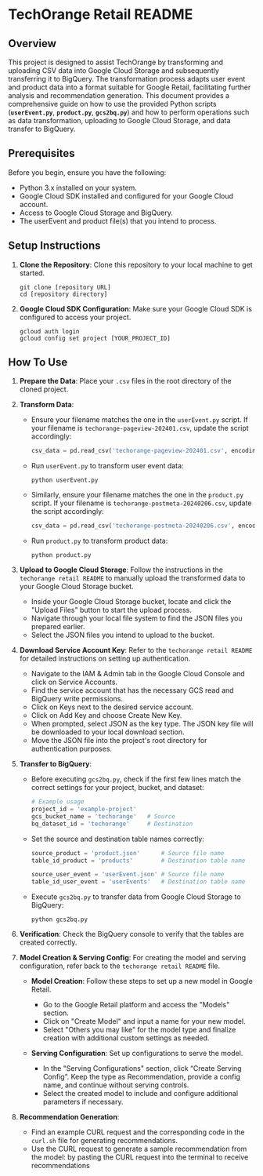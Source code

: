 # **TechOrange Retail README**

## **Overview**

This project is designed to assist TechOrange by transforming and uploading CSV data into Google Cloud Storage and subsequently transferring it to BigQuery. The transformation process adapts user event and product data into a format suitable for Google Retail, facilitating further analysis and recommendation generation. This document provides a comprehensive guide on how to use the provided Python scripts (**`userEvent.py`**, **`product.py`**, **`gcs2bq.py`**) and how to perform operations such as data transformation, uploading to Google Cloud Storage, and data transfer to BigQuery.

## **Prerequisites**

Before you begin, ensure you have the following:

- Python 3.x installed on your system.
- Google Cloud SDK installed and configured for your Google Cloud account.
- Access to Google Cloud Storage and BigQuery.
- The userEvent and product file(s) that you intend to process.

## **Setup Instructions**

1. **Clone the Repository**: Clone this repository to your local machine to get started.

   ```
   git clone [repository URL]
   cd [repository directory]

   ```

2. **Google Cloud SDK Configuration**: Make sure your Google Cloud SDK is configured to access your project.

   ```
   gcloud auth login
   gcloud config set project [YOUR_PROJECT_ID]

   ```

## How To Use

1. **Prepare the Data**: Place your `.csv` files in the root directory of the cloned project.
2. **Transform Data**:

   - Ensure your filename matches the one in the `userEvent.py` script. If your filename is `techorange-pageview-202401.csv`, update the script accordingly:

     ```python
     csv_data = pd.read_csv('techorange-pageview-202401.csv', encoding='utf-8')

     ```

   - Run `userEvent.py` to transform user event data:

     ```
     python userEvent.py

     ```

   - Similarly, ensure your filename matches the one in the `product.py` script. If your filename is `techorange-postmeta-20240206.csv`, update the script accordingly:

     ```python
     csv_data = pd.read_csv('techorange-postmeta-20240206.csv', encoding='utf-8')

     ```

   - Run `product.py` to transform product data:

     ```
     python product.py

     ```

3. **Upload to Google Cloud Storage**: Follow the instructions in the `techorange retail README` to manually upload the transformed data to your Google Cloud Storage bucket.

   - Inside your Google Cloud Storage bucket, locate and click the "Upload Files" button to start the upload process.
   - Navigate through your local file system to find the JSON files you prepared earlier.
   - Select the JSON files you intend to upload to the bucket.

4. **Download Service Account Key**: Refer to the `techorange retail README` for detailed instructions on setting up authentication.

   - Navigate to the IAM & Admin tab in the Google Cloud Console and click on Service Accounts.
   - Find the service account that has the necessary GCS read and BigQuery write permissions.
   - Click on Keys next to the desired service account.
   - Click on Add Key and choose Create New Key.
   - When prompted, select JSON as the key type. The JSON key file will be downloaded to your local download section.
   - Move the JSON file into the project's root directory for authentication purposes.

5. **Transfer to BigQuery**:

   - Before executing `gcs2bq.py`, check if the first few lines match the correct settings for your project, bucket, and dataset:

     ```python
     # Example usage
     project_id = 'example-project'
     gcs_bucket_name = 'techorange'   # Source
     bq_dataset_id = 'techorange'     # Destination

     ```

   - Set the source and destination table names correctly:

     ```python
     source_product = 'product.json'      # Source file name
     table_id_product = 'products'        # Destination table name

     source_user_event = 'userEvent.json' # Source file name
     table_id_user_event = 'userEvents'   # Destination table name

     ```

   - Execute `gcs2bq.py` to transfer data from Google Cloud Storage to BigQuery:

     ```
     python gcs2bq.py

     ```

6. **Verification**: Check the BigQuery console to verify that the tables are created correctly.

7. **Model Creation & Serving Config**: For creating the model and serving configuration, refer back to the `techorange retail README` file.

   - **Model Creation**: Follow these steps to set up a new model in Google Retail.

     - Go to the Google Retail platform and access the "Models" section.
     - Click on "Create Model" and input a name for your new model.
     - Select "Others you may like" for the model type and finalize creation with additional custom settings as needed.

   - **Serving Configuration**: Set up configurations to serve the model.
     - In the "Serving Configurations" section, click “Create Serving Config”. Keep the type as Recommendation, provide a config name, and continue without serving controls.
     - Select the created model to include and configure additional parameters if necessary.

8. **Recommendation Generation**:
   - Find an example CURL request and the corresponding code in the `curl.sh` file for generating recommendations.
   - Use the CURL request to generate a sample recommendation from the model:
     by pasting the CURL request into the terminal to receive recommendations
